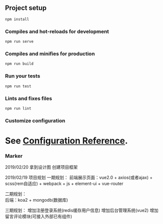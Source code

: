
## Project setup
```
npm install
```

### Compiles and hot-reloads for development
```
npm run serve
```

### Compiles and minifies for production
```
npm run build
```

### Run your tests
```
npm run test
```

### Lints and fixes files
```
npm run lint
```

### Customize configuration
See [Configuration Reference](https://cli.vuejs.org/config/).
=======


### Marker
2019/02/20
拿到设计图
创建项目框架

2019/02/19
项目规划 
一期规划：
	前端展示页面：vue2.0 + axios(或者ajax) + scss(rem自适应) + webpack + js + element-ui + vue-router
	

二期规划：	
后端：koa2 + mongodb(数据库)
	

三期规划：
	增加注册登录系统(redis缓存用户信息)
	增加后台管理系统(vue2)
	增加留言评论模块(可接入外部已有组件)